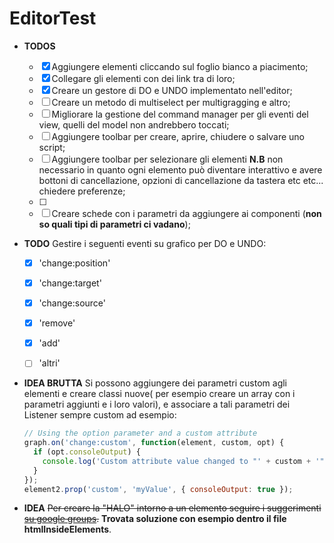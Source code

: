 # EditorTest

- **TODOS** 
	
	- [x] Aggiungere elementi cliccando sul foglio bianco a piacimento;
	- [x] Collegare gli elementi con dei link tra di loro;
	- [x] Creare un gestore di DO e UNDO implementato nell'editor;
  - [ ] Creare un metodo di multiselect per multigragging e altro;
  - [ ] Migliorare la gestione del command manager per gli eventi del view, quelli del model non andrebbero toccati;
  - [ ] Aggiungere toolbar per creare, aprire, chiudere o salvare uno script;
  - [ ] Aggiungere toolbar per selezionare gli elementi **N.B** non necessario in quanto ogni elemento può diventare interattivo e avere bottoni di cancellazione, opzioni di cancellazione da tastera etc etc... chiedere preferenze;
  - [ ] 
  - [ ] Creare schede con i parametri da aggiungere ai componenti (**non so quali tipi di parametri ci vadano**);

- **TODO** Gestire i seguenti eventi su grafico per DO e UNDO:

  - [x]  'change:position'
  - [x]  'change:target' 
  - [x]  'change:source'
  - [x]  'remove'
  - [x]  'add'
  - [ ]  'altri'


- **IDEA BRUTTA** Si possono aggiungere dei parametri custom agli elementi e creare classi nuove( per esempio creare un array con i parametri aggiunti e i loro valori), e associare a tali parametri dei Listener sempre custom ad esempio:

  ```javascript
  // Using the option parameter and a custom attribute
  graph.on('change:custom', function(element, custom, opt) {
    if (opt.consoleOutput) {
      console.log('Custom attribute value changed to "' + custom + '"');
    }
  });
  element2.prop('custom', 'myValue', { consoleOutput: true });
  ```

- **IDEA** ~~Per creare la "HALO" intorno a un elemento seguire i suggerimenti [su google groups](https://groups.google.com/forum/#!topic/jointjs/v1Ntouy5pXU).~~ **Trovata soluzione con esempio dentro il file htmlInsideElements**.

	
	
